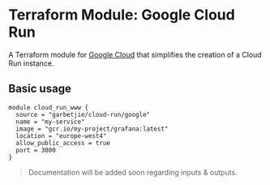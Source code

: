 Terraform Module: Google Cloud Run
==================================

A Terraform module for [Google Cloud](https://cloud.google.com) that simplifies the creation of a Cloud Run instance.

## Basic usage

```hcl-terraform
module cloud_run_www {
  source = "garbetjie/cloud-run/google"
  name = "my-service"
  image = "gcr.io/my-project/grafana:latest"
  location = "europe-west4"
  allow_public_access = true
  port = 3000
}
```

> Documentation will be added soon regarding inputs & outputs.
